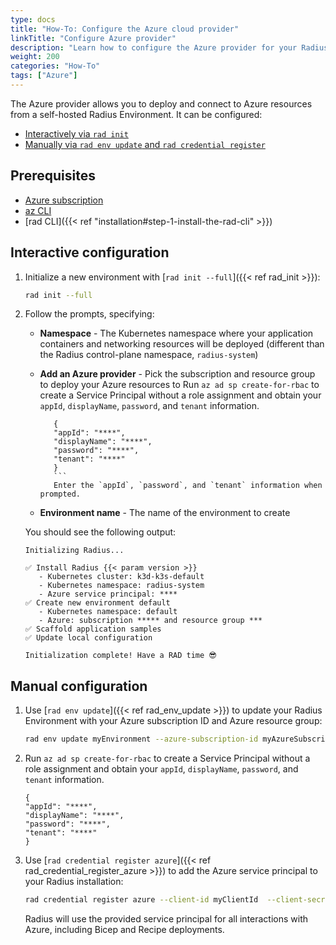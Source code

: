 ```yaml
---
type: docs
title: "How-To: Configure the Azure cloud provider"
linkTitle: "Configure Azure provider"
description: "Learn how to configure the Azure provider for your Radius Environment"
weight: 200
categories: "How-To"
tags: ["Azure"]
---
```


The Azure provider allows you to deploy and connect to Azure resources from a self-hosted Radius Environment. It can be configured:

- [Interactively via `rad init`](#interactive-configuration)
- [Manually via `rad env update` and `rad credential register`](#manual-configuration)

## Prerequisites

- [Azure subscription](https://azure.com)
- [az CLI](https://aka.ms/azcli)
- [rad CLI]({{< ref "installation#step-1-install-the-rad-cli" >}})

## Interactive configuration

1. Initialize a new environment with [`rad init --full`]({{< ref rad_init >}}):

   ```bash
   rad init --full
   ```

1. Follow the prompts, specifying:
   - **Namespace** - The Kubernetes namespace where your application containers and networking resources will be deployed (different than the Radius control-plane namespace, `radius-system`)
   - **Add an Azure provider** - Pick the subscription and resource group to deploy your Azure resources to
      Run `az ad sp create-for-rbac` to create a Service Principal without a role assignment and obtain your `appId`, `displayName`, `password`, and `tenant` information.

      ```
         {
         "appId": "****",
         "displayName": "****",
         "password": "****",
         "tenant": "****"
         }
         ```
         Enter the `appId`, `password`, and `tenant` information when prompted.

   - **Environment name** - The name of the environment to create

   You should see the following output:

      ```
      Initializing Radius...

      ✅ Install Radius {{< param version >}}
         - Kubernetes cluster: k3d-k3s-default
         - Kubernetes namespace: radius-system
         - Azure service principal: ****
      ✅ Create new environment default
         - Kubernetes namespace: default
         - Azure: subscription ***** and resource group ***
      ✅ Scaffold application samples
      ✅ Update local configuration

      Initialization complete! Have a RAD time 😎
      ```

## Manual configuration

1. Use [`rad env update`]({{< ref rad_env_update >}}) to update your Radius Environment with your Azure subscription ID and Azure resource group:

    ```bash
    rad env update myEnvironment --azure-subscription-id myAzureSubscriptionId --azure-resource-group  myAzureResourceGroup
    ```

1. Run `az ad sp create-for-rbac` to create a Service Principal without a role assignment and obtain your `appId`, `displayName`, `password`, and `tenant` information.

   ```
   {
   "appId": "****",
   "displayName": "****",
   "password": "****",
   "tenant": "****"
   }
   ```


1. Use [`rad credential register azure`]({{< ref rad_credential_register_azure >}}) to add the Azure service principal to your Radius installation:

    ```bash
    rad credential register azure --client-id myClientId  --client-secret myClientSecret  --tenant-id myTenantId
    ```

    Radius will use the provided service principal for all interactions with Azure, including Bicep and Recipe deployments.
